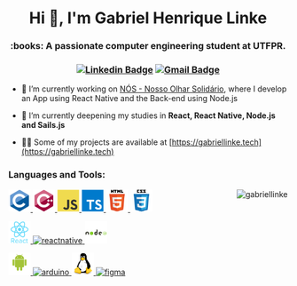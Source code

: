 <h1 align="center">Hi 👋, I'm Gabriel Henrique Linke</h1>
<h3 align="center">:books: A passionate computer engineering student at UTFPR.</h3>

<h3 align="center">

[![Linkedin Badge](https://img.shields.io/badge/-gabriellinke-blue?style=flat-square&logo=Linkedin&logoColor=white&link=https://www.linkedin.com/in/gabriellinke/)](https://www.linkedin.com/in/gabriel-henrique-linke-a785281aa/)
[![Gmail Badge](https://img.shields.io/badge/-gabriellinke2001@gmail.com-c14438?style=flat-square&logo=Gmail&logoColor=white&link=mailto:gabriellinke2001@gmail.com)](mailto:gabriellinke2001@gmail.com)
</h3>
  
- 🔭 I’m currently working on [NÓS - Nosso Olhar Solidário](https://github.com/nossoolharsolidario), where I develop an App using React Native and the Back-end using Node.js

- 🌱 I’m currently deepening my studies in **React, React Native, Node.js and Sails.js**

- 👨‍💻 Some of my projects are available at [https://gabriellinke.tech](https://gabriellinke.tech)


<h3 align="left">Languages and Tools:</h3>
<p align="right"><img align="right" src="https://github-readme-stats.vercel.app/api/top-langs?username=gabriellinke&show_icons=true&locale=en&layout=compact&theme=radical" alt="gabriellinke" /></p>
<p align="left"> 
<a href="https://www.cprogramming.com/" target="_blank"> <img src="https://raw.githubusercontent.com/devicons/devicon/master/icons/c/c-original.svg" alt="c" width="40" height="40"/> </a>
<a href="https://www.w3schools.com/cpp/" target="_blank"> <img src="https://raw.githubusercontent.com/devicons/devicon/master/icons/cplusplus/cplusplus-original.svg" alt="cplusplus" width="40" height="40"/> </a> 
<a href="https://developer.mozilla.org/en-US/docs/Web/JavaScript" target="_blank"> <img src="https://raw.githubusercontent.com/devicons/devicon/master/icons/javascript/javascript-original.svg" alt="javascript" width="40" height="40"/> </a>
<a href="https://www.typescriptlang.org/" target="_blank"> <img src="https://raw.githubusercontent.com/devicons/devicon/master/icons/typescript/typescript-original.svg" alt="typescript" width="40" height="40"/> </a> 
<a href="https://www.w3.org/html/" target="_blank"> <img src="https://raw.githubusercontent.com/devicons/devicon/master/icons/html5/html5-original-wordmark.svg" alt="html5" width="40" height="40"/> </a>
<a href="https://www.w3schools.com/css/" target="_blank"> <img src="https://raw.githubusercontent.com/devicons/devicon/master/icons/css3/css3-original-wordmark.svg" alt="css3" width="40" height="40"/> </a>
  
<a href="https://reactjs.org/" target="_blank"> <img src="https://raw.githubusercontent.com/devicons/devicon/master/icons/react/react-original-wordmark.svg" alt="react" width="40" height="40"/> </a> 
<a href="https://reactnative.dev/" target="_blank"> <img src="https://reactnative.dev/img/header_logo.svg" alt="reactnative" width="40" height="40"/> </a> 
<a href="https://nodejs.org" target="_blank"> <img src="https://raw.githubusercontent.com/devicons/devicon/master/icons/nodejs/nodejs-original-wordmark.svg" alt="nodejs" width="40" height="40"/> </a>
  
<a href="https://developer.android.com" target="_blank"> <img src="https://raw.githubusercontent.com/devicons/devicon/master/icons/android/android-original-wordmark.svg" alt="android" width="40" height="40"/> </a> 
<a href="https://www.arduino.cc/" target="_blank"> <img src="https://cdn.worldvectorlogo.com/logos/arduino-1.svg" alt="arduino" width="40" height="40"/> </a>
<a href="https://www.linux.org/" target="_blank"> <img src="https://raw.githubusercontent.com/devicons/devicon/master/icons/linux/linux-original.svg" alt="linux" width="40" height="40"/> </a> 
<a href="https://www.figma.com/" target="_blank"> <img src="https://www.vectorlogo.zone/logos/figma/figma-icon.svg" alt="figma" width="40" height="40"/> </a> 
</p>
